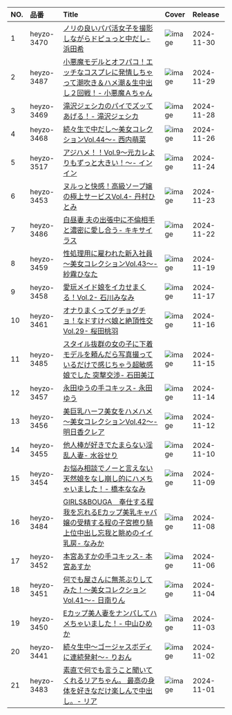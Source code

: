 |NO.|品番|Title|Cover|Release|
|:---|:---|:---|:---|:---|
1|heyzo-3470|[ノリの良いパパ活女子を撮影しながらドピュっと中だし- 浜田希](https://www.avmoive.top/index.php/archives/36415/)|![image](https://www.heyzo.com/contents/3000/3470/images/player_thumbnail.jpg)|2024-11-30
2|heyzo-3487|[小悪魔モデルとオフパコ！エッチなコスプレに発情しちゃって潮吹き＆ハメ潮＆生中出し２回戦！- 小悪魔Ａちゃん](https://www.avmoive.top/index.php/archives/36416/)|![image](https://www.heyzo.com/contents/3000/3487/images/player_thumbnail.jpg)|2024-11-29
3|heyzo-3469|[滝沢ジェシカのパイでズッてあげる！- 滝沢ジェシカ](https://www.avmoive.top/index.php/archives/36417/)|![image](https://www.heyzo.com/contents/3000/3469/images/player_thumbnail.jpg)|2024-11-28
4|heyzo-3468|[続々生で中だし～美女コレクションVol.44～- 西内萌菜](https://www.avmoive.top/index.php/archives/36418/)|![image](https://www.heyzo.com/contents/3000/3468/images/player_thumbnail.jpg)|2024-11-26
5|heyzo-3517|[アジハメ！！Vol.9～元カレよりもずっと大きい！～- インイン](https://www.avmoive.top/index.php/archives/36419/)|![image](https://www.heyzo.com/contents/3000/3517/images/player_thumbnail.jpg)|2024-11-24
6|heyzo-3453|[ヌルっと快感！高級ソープ嬢の極上サービスVol.4- 丹村ひとみ](https://www.avmoive.top/index.php/archives/36420/)|![image](https://www.heyzo.com/contents/3000/3453/images/player_thumbnail.jpg)|2024-11-23
7|heyzo-3486|[白昼妻 夫の出張中に不倫相手と濃密に愛し合う- キキサイラス](https://www.avmoive.top/index.php/archives/36421/)|![image](https://www.heyzo.com/contents/3000/3486/images/player_thumbnail.jpg)|2024-11-22
8|heyzo-3459|[性処理用に雇われた新入社員～美女コレクションVol.43～- 紗霧ひなた](https://www.avmoive.top/index.php/archives/36423/)|![image](https://www.heyzo.com/contents/3000/3459/images/player_thumbnail.jpg)|2024-11-19
9|heyzo-3458|[愛玩メイド娘をイカせまくる！Vol.2- 石川みなみ](https://www.avmoive.top/index.php/archives/36424/)|![image](https://www.heyzo.com/contents/3000/3458/images/player_thumbnail.jpg)|2024-11-17
10|heyzo-3461|[オナりまくってグチョグチョ！なドすけべ娘と絶頂性交Vol.29- 桜田桃羽](https://www.avmoive.top/index.php/archives/36425/)|![image](https://www.heyzo.com/contents/3000/3461/images/player_thumbnail.jpg)|2024-11-16
11|heyzo-3485|[スタイル抜群の女の子に下着モデルを頼んだら写真撮っているだけで感じちゃう超敏感娘でした 突撃交渉- 石田美江](https://www.avmoive.top/index.php/archives/36426/)|![image](https://www.heyzo.com/contents/3000/3485/images/player_thumbnail.jpg)|2024-11-15
12|heyzo-3457|[永田ゆうの手コキッス- 永田ゆう](https://www.avmoive.top/index.php/archives/36427/)|![image](https://www.heyzo.com/contents/3000/3457/images/player_thumbnail.jpg)|2024-11-14
13|heyzo-3456|[美巨乳ハーフ美女をハメハメ～美女コレクションVol.42～- 明日香クレア](https://www.avmoive.top/index.php/archives/36428/)|![image](https://www.heyzo.com/contents/3000/3456/images/player_thumbnail.jpg)|2024-11-12
14|heyzo-3455|[他人棒が好きでたまらない淫乱人妻- 水谷せり](https://www.avmoive.top/index.php/archives/36429/)|![image](https://www.heyzo.com/contents/3000/3455/images/player_thumbnail.jpg)|2024-11-10
15|heyzo-3454|[お悩み相談でノーと言えない天然娘をなし崩し的にハメちゃいました！- 橋本ななみ](https://www.avmoive.top/index.php/archives/36430/)|![image](https://www.heyzo.com/contents/3000/3454/images/player_thumbnail.jpg)|2024-11-09
16|heyzo-3484|[GIRLS&BOUGA　奉仕する程我を忘れるEカップ美乳キャバ嬢の受精する程の子宮擦り騎上位中出し忘我と眺めのイイ乳房- なみか](https://www.avmoive.top/index.php/archives/36431/)|![image](https://www.heyzo.com/contents/3000/3484/images/player_thumbnail.jpg)|2024-11-08
17|heyzo-3452|[本宮あすかの手コキッス- 本宮あすか](https://www.avmoive.top/index.php/archives/36432/)|![image](https://www.heyzo.com/contents/3000/3452/images/player_thumbnail.jpg)|2024-11-06
18|heyzo-3451|[何でも屋さんに無茶ぶりしてみた！～美女コレクションVol.41～- 日南りん](https://www.avmoive.top/index.php/archives/36433/)|![image](https://www.heyzo.com/contents/3000/3451/images/player_thumbnail.jpg)|2024-11-04
19|heyzo-3450|[Eカップ美人妻をナンパしてハメちゃいました！- 中山ひめか](https://www.avmoive.top/index.php/archives/36434/)|![image](https://www.heyzo.com/contents/3000/3450/images/player_thumbnail.jpg)|2024-11-03
20|heyzo-3441|[続々生中～ゴージャスボディに連続発射～- りおん](https://www.avmoive.top/index.php/archives/36435/)|![image](https://www.heyzo.com/contents/3000/3441/images/player_thumbnail.jpg)|2024-11-02
21|heyzo-3483|[素直で何でも言うこと聞いてくれるリアちゃん。 最高の身体を好きなだけ楽しんで中出し。- リア](https://www.avmoive.top/index.php/archives/36436/)|![image](https://www.heyzo.com/contents/3000/3483/images/player_thumbnail.jpg)|2024-11-01